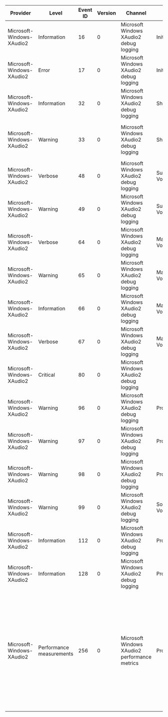 Provider                   |  Level                     |  Event ID  |  Version  |  Channel                                        |  Task             |  Opcode               |  Keyword  |  Message
---------------------------|----------------------------|------------|-----------|-------------------------------------------------|-------------------|-----------------------|-----------|---------------------------------------------------------------------------------------------------------------------------------------------------------------------------------------------------------------------------------------------------------------------------------------------------------------------------------------------------------------------------------------------------------------------------------------
Microsoft-Windows-XAudio2  |  Information               |  16        |  0        |  Microsoft Windows XAudio2 debug logging        |  Initialize       |                       |           |  XAudio2 initialized at {Instance} on processor(s) {Processors}
Microsoft-Windows-XAudio2  |  Error                     |  17        |  0        |  Microsoft Windows XAudio2 debug logging        |  Initialize       |                       |           |
Microsoft-Windows-XAudio2  |  Information               |  32        |  0        |  Microsoft Windows XAudio2 debug logging        |  Shutdown         |                       |           |  XAudio2 at {Pointer} destroyed
Microsoft-Windows-XAudio2  |  Warning                   |  33        |  0        |  Microsoft Windows XAudio2 debug logging        |  Shutdown         |                       |           |  Cleaned up {SourceVoiceCount} source voices, {SubmixVoiceCount} submix voices and {MasteringVoiceCount} mastering voices
Microsoft-Windows-XAudio2  |  Verbose                   |  48        |  0        |  Microsoft Windows XAudio2 debug logging        |  Submix Voice     |  Create               |           |  Submix voice created at {Address}: processing stage = {ProcessingStage}, channels = {Channels}, sample rate = {SampleRate}Hz
Microsoft-Windows-XAudio2  |  Warning                   |  49        |  0        |  Microsoft Windows XAudio2 debug logging        |  Submix Voice     |  Create               |           |  Sample rate {OriginalHz}Hz adjusted to {NewHz}Hz (submix rates must be multiples of {Quantum} on this platform)
Microsoft-Windows-XAudio2  |  Verbose                   |  64        |  0        |  Microsoft Windows XAudio2 debug logging        |  Mastering Voice  |  Create               |           |  Mastering voice created at {Address}: channels = {Channels}, sample rate = {SampleRate}Hz, output to {RendererId}
Microsoft-Windows-XAudio2  |  Warning                   |  65        |  0        |  Microsoft Windows XAudio2 debug logging        |  Mastering Voice  |  Create               |           |  Sample rate {OriginalHz}Hz adjusted to {NewHz}Hz (mastering rates must be multiples of {Quantum} on this platform)
Microsoft-Windows-XAudio2  |  Information               |  66        |  0        |  Microsoft Windows XAudio2 debug logging        |  Mastering Voice  |  Create               |           |  Mastering voice at {Address} connected to {RendererId} device at {SampleRate}Hz, {Channels} channels
Microsoft-Windows-XAudio2  |  Verbose                   |  67        |  0        |  Microsoft Windows XAudio2 debug logging        |  Mastering Voice  |  Create               |           |  Supplied device interface ID({DeviceId}) converted to endpoint ID ({EndpointId})
Microsoft-Windows-XAudio2  |  Critical                  |  80        |  0        |  Microsoft Windows XAudio2 debug logging        |                   |                       |           |  XAudio2 critical error: {hr}; the XAudio2 engine should be released and re-created
Microsoft-Windows-XAudio2  |  Warning                   |  96        |  0        |  Microsoft Windows XAudio2 debug logging        |  Processing       |  Performance Warning  |           |  Spent {Time}ms in {Callback} callbacks
Microsoft-Windows-XAudio2  |  Warning                   |  97        |  0        |  Microsoft Windows XAudio2 debug logging        |  Processing       |  Performance Warning  |           |  Spent {Value}ms in audio thread; XAudio2 possibly overloaded
Microsoft-Windows-XAudio2  |  Warning                   |  98        |  0        |  Microsoft Windows XAudio2 debug logging        |  Processing       |  Performance Warning  |           |  Glitch at output sample {Value}
Microsoft-Windows-XAudio2  |  Warning                   |  99        |  0        |  Microsoft Windows XAudio2 debug logging        |  Source Voice     |  Performance Warning  |           |  Voice at {Pointer} starved: no more source buffers are available, but no end-of-stream marker was received
Microsoft-Windows-XAudio2  |  Information               |  112       |  0        |  Microsoft Windows XAudio2 debug logging        |  Processing       |  Start                |           |
Microsoft-Windows-XAudio2  |  Information               |  128       |  0        |  Microsoft Windows XAudio2 debug logging        |  Processing       |  Stop                 |           |
Microsoft-Windows-XAudio2  |  Performance measurements  |  256       |  0        |  Microsoft Windows XAudio2 performance metrics  |  Processing       |                       |           |  MinimumCyclesPerQuantum: {MinimumCyclesPerQuantum} MaximumCyclesPerQuantum: {MaximumCyclesPerQuantum} GlitchesSinceEngineStarted: {GlitchesSinceEngineStarted} CpuUsage: {CpuUsage} TotalMemoryUsage: {LatencyInSamples} ActiveSourceVoices: {TotalMemoryUsage} TotalSourceVoices: {ActiveSourceVoices} ActiveSubmixVoices: {TotalSourceVoices} ActiveResamplers: {ActiveSubmixVoices} ActiveMatrixMixers: {MinimumCyclesPerQuantum}0